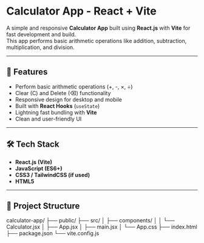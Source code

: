 # Calculator App - React + Vite

A simple and responsive **Calculator App** built using **React.js** with **Vite** for fast development and build.  
This app performs basic arithmetic operations like addition, subtraction, multiplication, and division.  

---

## 🚀 Features
- Perform basic arithmetic operations (+, -, ×, ÷)
- Clear (C) and Delete (⌫) functionality
- Responsive design for desktop and mobile
- Built with **React Hooks** (`useState`)
- Lightning fast bundling with **Vite**
- Clean and user-friendly UI

---

## 🛠️ Tech Stack
- **React.js (Vite)**
- **JavaScript (ES6+)**
- **CSS3 / TailwindCSS (if used)**
- **HTML5**

---

## 📂 Project Structure
calculator-app/
├── public/
├── src/
│ ├── components/
│ │ └── Calculator.jsx
│ ├── App.jsx
│ ├── main.jsx
│ └── App.css
├── index.html
├── package.json
└── vite.config.js
